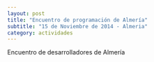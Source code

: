```yaml
---
layout: post
title: "Encuentro de programación de Almería"
subtitle: "15 de Noviembre de 2014 - Almeria"
category: actividades
---
```

Encuentro de desarrolladores de Almería
